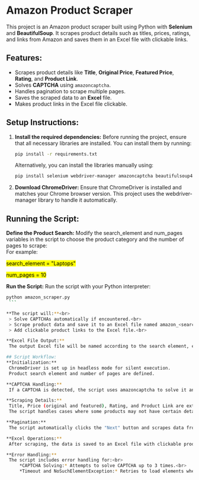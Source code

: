 # Amazon Product Scraper

This project is an Amazon product scraper built using Python with **Selenium** and **BeautifulSoup**. It scrapes product details such as titles, prices, ratings, and links from Amazon and saves them in an Excel file with clickable links.

## Features:
- Scrapes product details like **Title**, **Original Price**, **Featured Price**, **Rating**, and **Product Link**.
- Solves **CAPTCHA** using `amazoncaptcha`.
- Handles pagination to scrape multiple pages.
- Saves the scraped data to an **Excel** file.
- Makes product links in the Excel file clickable.

## Setup Instructions:

1. **Install the required dependencies:**
   Before running the project, ensure that all necessary libraries are installed. You can install them by running:
    
   ```bash
   pip install -r requirements.txt
    ```

    Alternatively, you can install the libraries manually using:
   ```bash
   pip install selenium webdriver-manager amazoncaptcha beautifulsoup4 lxml openpyxl pandas
    ```

2. **Download ChromeDriver:**
    Ensure that ChromeDriver is installed and matches your Chrome browser version. This project uses the webdriver-manager library to handle it automatically.

## Running the Script:

**Define the Product Search:**
    Modify the search_element and num_pages variables in the script to choose the product category and the number of pages to scrape:<br>
    For example:

<mark>search_element = "Laptops"</mark>

<mark>num_pages = 10</mark>

**Run the Script:**
    Run the script with your Python interpreter:
   ```bash
   python amazon_scraper.py
    ```

**The script will:**<br>
    > Solve CAPTCHAs automatically if encountered.<br>
    > Scrape product data and save it to an Excel file named amazon_<search_element>_data.xlsx.<br>
    > Add clickable product links to the Excel file.<br>

**Excel File Output:**
    The output Excel file will be named according to the search element, e.g., amazon_Laptops_data.xlsx.

## Script Workflow:
**Initialization:**
    ChromeDriver is set up in headless mode for silent execution.
    Product search element and number of pages are defined.

**CAPTCHA Handling:**   
    If a CAPTCHA is detected, the script uses amazoncaptcha to solve it and proceed with the scraping process.

**Scraping Details:**
    Title, Price (original and featured), Rating, and Product Link are extracted using BeautifulSoup.
    The script handles cases where some products may not have certain details available (e.g., missing price or rating).

**Pagination:**
    The script automatically clicks the "Next" button and scrapes data from subsequent pages until the defined num_pages are scraped.

**Excel Operations:**
    After scraping, the data is saved to an Excel file with clickable product links using openpyxl.

**Error Handling:**
    The script includes error handling for:<br>
        *CAPTCHA Solving:* Attempts to solve CAPTCHA up to 3 times.<br>
        *Timeout and NoSuchElementException:* Retries to load elements when they are not found.<br>
